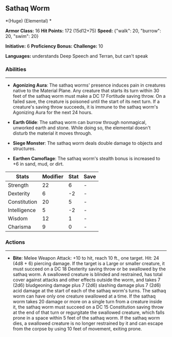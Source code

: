 ## Sathaq Worm
*(Huge) (Elemental) *

**Armor Class:** 16
**Hit Points:** 172 (15d12+75)
**Speed:** {"walk": 20, "burrow": 20, "swim": 20}

**Initiative:** 6
**Proficiency Bonus:**
**Challenge:** 10

**Languages:** understands Deep Speech and Terran, but can't speak

### Abilities
 --- 
- **Agonizing Aura**: The sathaq worms' presence induces pain in creatures native to the Material Plane. Any creature that starts its turn within 30 feet of the sathaq worm must make a DC 17 Fortitude saving throw. On a failed save, the creature is poisoned until the start of its next turn. If a creature's saving throw succeeds, it is immune to the sathaq worm's Agonizing Aura for the next 24 hours.

- **Earth Glide**: The sathaq worm can burrow through nonmagical, unworked earth and stone. While doing so, the elemental doesn't disturb the material it moves through.

- **Siege Monster**: The sathaq worm deals double damage to objects and structures.

- **Earthen Camoflage**: The sathaq worm's stealth bonus is increased to +6 in sand, mud, or dirt.



| Stats | Modifier | Stat | Save
| ---- | ---- | ---- | ---- |
| Strength | 22 | 6 | - |
| Dexterity | 6 | -2 | - |
| Constitution | 20 | 5 | - |
| Intelligence | 5 | -2 | - |
| Wisdom | 12 | 1 | - |
| Charisma | 9 | 0 | - |

### Actions
 --- 
- **Bite**: Melee Weapon Attack: +10 to hit, reach 10 ft., one target. Hit: 24 (4d8 + 6) piercing damage. If the target is a Large or smaller creature, it must succeed on a DC 18 Dexterity saving throw or be swallowed by the sathaq worm. A swallowed creature is blinded and restrained, has total cover against attacks and other effects outside the worm, and takes 7 (2d6) bludgeoning damage plus 7 (2d6) slashing damage plus 7 (2d6) acid damage at the start of each of the sathaq worm's turns. The sathaq worm can have only one creature swallowed at a time. If the sathaq worm takes 20 damage or more on a single turn from a creature inside it, the sathaq worm must succeed on a DC 15 Constitution saving throw at the end of that turn or regurgitate the swallowed creature, which falls prone in a space within 5 feet of the sathaq worm. If the sathaq worm dies, a swallowed creature is no longer restrained by it and can escape from the corpse by using 10 feet of movement, exiting prone.

